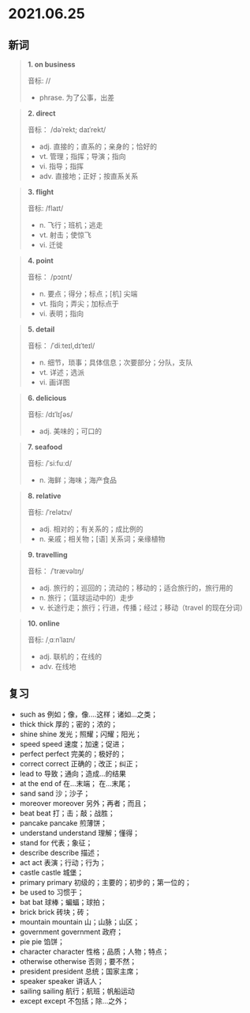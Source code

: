 # 2021.06.25

## 新词

> **1. on business**
>
> 音标: //
>
> - phrase. 为了公事，出差




> **2. direct** 
>  
> 音标： /dəˈrekt; daɪˈrekt/
>
> - adj. 直接的；直系的；亲身的；恰好的
> - vt. 管理；指挥；导演；指向
> - vi. 指导；指挥
> - adv. 直接地；正好；按直系关系


> **3. flight**
>
> 音标: /flaɪt/
>
> - n. 飞行；班机；逃走
> - vt. 射击；使惊飞
> - vi. 迁徙




> **4. point**
>
> 音标： /pɔɪnt/
>
> - n. 要点；得分；标点；[机] 尖端
> - vt. 指向；弄尖；加标点于
> - vi. 表明；指向




> **5. detail**
>
> 音标：  /ˈdiːteɪl,dɪˈteɪl/
>
> - n. 细节，琐事；具体信息；次要部分；分队，支队
> - vt. 详述；选派
> - vi. 画详图





> **6. delicious**
>
> 音标: /dɪˈlɪʃəs/
>
> - adj. 美味的；可口的




> **7. seafood** 
>
> 音标:  /ˈsiːfuːd/
>
> - n. 海鲜；海味；海产食品



> **8. relative**
>
> 音标: /ˈrelətɪv/
>
> - adj. 相对的；有关系的；成比例的
> - n. 亲戚；相关物；[语] 关系词；亲缘植物



> **9. travelling**
>
> 音标： /ˈtrævəlɪŋ/
>
> - adj. 旅行的；巡回的；流动的；移动的；适合旅行的，旅行用的
> - n. 旅行；（篮球运动中的）走步
> - v. 长途行走；旅行；行进，传播；经过；移动（travel 的现在分词）



> **10. online**
>
> 音标: /ˌɑːnˈlaɪn/
>
> - adj. 联机的；在线的
> - adv. 在线地




## 复习

- such as 例如；像，像....这样；诸如...之类；
- thick thick 厚的；密的；浓的；
- shine shine 发光；照耀；闪耀；阳光；
- speed speed 速度；加速；促进；
- perfect perfect 完美的；极好的；
- correct correct 正确的；改正；纠正；
- lead to 导致；通向；造成...的结果
- at the end of 在...末端； 在...末尾；
- sand sand 沙；沙子；
- moreover moreover 另外；再者；而且；
- beat beat 打；击；敲；战胜；
- pancake pancake 煎薄饼；
- understand understand 理解；懂得；
- stand for 代表；象征；
- describe describe 描述；
- act act 表演；行动；行为；
- castle castle 城堡；
- primary primary 初级的；主要的；初步的；第一位的；
- be used to 习惯于；
- bat bat 球棒；蝙蝠；球拍；
- brick brick 砖块；砖；
- mountain mountain 山；山脉；山区；
- government government 政府；
- pie pie 馅饼；
- character character 性格；品质；人物；特点；
- otherwise otherwise   否则；要不然；
- president president 总统；国家主席；
- speaker speaker 讲话人；
- sailing sailing 航行；航班；帆船运动
- except except 不包括；除...之外；


